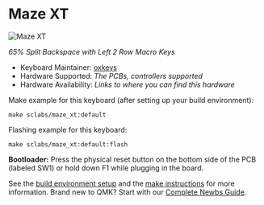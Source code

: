 # Maze XT

![Maze XT](https://i.imgur.com/cHB4TGv.png)

*65% Split Backspace with Left 2 Row Macro Keys*

* Keyboard Maintainer: [oxkeys](https://github.com/oxkeys)
* Hardware Supported: *The PCBs, controllers supported*
* Hardware Availability: *Links to where you can find this hardware*

Make example for this keyboard (after setting up your build environment):

    make sclabs/maze_xt:default

Flashing example for this keyboard:

    make sclabs/maze_xt:default:flash


**Bootloader:** Press the physical reset button on the bottom side of the PCB (labeled SW1) or hold down F1 while plugging in the board.

See the [build environment setup](https://docs.qmk.fm/#/getting_started_build_tools) and the [make instructions](https://docs.qmk.fm/#/getting_started_make_guide) for more information. Brand new to QMK? Start with our [Complete Newbs Guide](https://docs.qmk.fm/#/newbs).